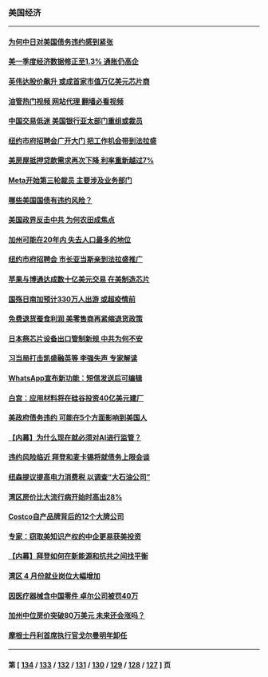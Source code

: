 ### 美国经济
---
#### [为何中日对美国债务违约感到紧张](../../pages/ncid1078158/n14004016.md?05260845) 
#### [美一季度经济数据修正至1.3% 通胀仍高企](../../pages/ncid1078158/n14004012.md?05260845) 
#### [英伟达股价飙升 或成首家市值万亿美元芯片商](../../pages/ncid1078158/n14003945.md?05260845) 
#### [油管热门视频 网站代理 翻墙必看视频](http://138.2.39.72:81/youtube.html?epic-marker?05260845)
#### [中国交易低迷 美国银行亚太部门重组或裁员](../../pages/ncid1078158/n14003993.md?05260845) 
#### [纽约市府招聘会广开大门 把工作机会带到法拉盛](../../pages/ncid1078158/n14003626.md?05260845) 
#### [美房屋抵押贷款需求再次下降 利率重新越过7%](../../pages/ncid1078158/n14003371.md?05260845) 
#### [Meta开始第三轮裁员 主要涉及业务部门](../../pages/ncid1078158/n14003357.md?05260845) 
#### [哪些美国国债有违约风险？](../../pages/ncid1078158/n14003259.md?05260845) 
#### [美国政界反击中共 为何农田成焦点](../../pages/ncid1078158/n14003260.md?05260845) 
#### [加州可能在20年内 失去人口最多的地位](../../pages/ncid1078158/n14002957.md?05260845) 
#### [纽约市府招聘会 市长亚当斯亲到法拉盛推广](../../pages/ncid1078158/n14002878.md?05260845) 
#### [苹果与博通达成数十亿美元交易 在美制造芯片](../../pages/ncid1078158/n14002681.md?05260845) 
#### [国殇日南加预计330万人出游 或超疫情前](../../pages/ncid1078158/n14002729.md?05260845) 
#### [免费退货蚕食利润 美零售商再紧缩退货政策](../../pages/ncid1078158/n14002693.md?05260845) 
#### [日本祭芯片设备出口管制新规 中共为何不安](../../pages/ncid1078158/n14002608.md?05260845) 
#### [习当局打击凯盛融英等 李强失声 专家解读](../../pages/ncid1078158/n14002154.md?05260845) 
#### [WhatsApp宣布新功能：短信发送后可编辑](../../pages/ncid1078158/n14002025.md?05260845) 
#### [白宫：应用材料将在硅谷投资40亿美元建厂](../../pages/ncid1078158/n14001966.md?05260845) 
#### [美政府债务违约 可能在5个方面影响到美国人](../../pages/ncid1078158/n14002075.md?05260845) 
#### [【内幕】为什么现在就必须对AI进行监管？](../../pages/ncid1078158/n14002066.md?05260845) 
#### [违约风险临近 拜登和麦卡锡将就债务上限会谈](../../pages/ncid1078158/n14002020.md?05260845) 
#### [纽森提议提高电力消费税 以调查“大石油公司”](../../pages/ncid1078158/n14001623.md?05260845) 
#### [湾区房价比大流行病开始时高出28%](../../pages/ncid1078158/n14001620.md?05260845) 
#### [Costco自产品牌背后的12个大牌公司](../../pages/ncid1078158/n13999358.md?05260845) 
#### [专家：窃取美知识产权的中企更易获美投资](../../pages/ncid1078158/n14001024.md?05260845) 
#### [【内幕】拜登如何在新能源和抗共之间找平衡](../../pages/ncid1078158/n14001007.md?05260845) 
#### [湾区 4 月份就业岗位大幅增加](../../pages/ncid1078158/n14000744.md?05260845) 
#### [因医疗器械含中国零件 卓尔公司被罚40万](../../pages/ncid1078158/n14000672.md?05260845) 
#### [加州中位房价突破80万美元 未来还会涨吗？](../../pages/ncid1078158/n14000614.md?05260845) 
#### [摩根士丹利首席执行官戈尔曼明年卸任](../../pages/ncid1078158/n14000537.md?05260845) 

---
#### 第 [ [134](./134.md?05260845) / [133](./133.md?05260845) / [132](./132.md?05260845) / [131](./131.md?05260845) / [130](./130.md?05260845) / [129](./129.md?05260845) / [128](./128.md?05260845) / [127](./127.md?05260845) ] 页
